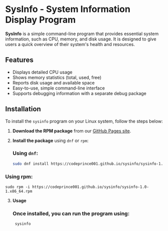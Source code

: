 # SysInfo - System Information Display Program

**SysInfo** is a simple command-line program that provides essential system information, such as CPU, memory, and disk usage. It is designed to give users a quick overview of their system's health and resources.

## Features

- Displays detailed CPU usage
- Shows memory statistics (total, used, free)
- Reports disk usage and available space
- Easy-to-use, simple command-line interface
- Supports debugging information with a separate debug package

## Installation

To install the `sysinfo` program on your Linux system, follow the steps below:

1. **Download the RPM package** from our [GitHub Pages site](https://codeprince001.github.io/sysinfo/sysinfo-1.0-1.x86_64.rpm).

2. **Install the package** using `dnf` or `rpm`:

   ### Using `dnf`:
   ```bash
   sudo dnf install https://codeprince001.github.io/sysinfo/sysinfo-1.0-1.x86_64.rpm

  ### Using rpm:
    sudo rpm -i https://codeprince001.github.io/sysinfo/sysinfo-1.0-1.x86_64.rpm
3. **Usage**
    ### Once installed, you can run the program using:
        sysinfo
   
